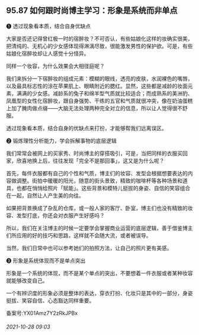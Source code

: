 ## 95.87 如何跟时尚博主学习：形象是系统而非单点
❶
 透过现象看本质，结合自身优缺点
 



大家是否还记得曾红极一时的宿醉妆？不可否认，有些姑娘化这样的妆确实很美，把清纯的、无机心的少女感体现得淋漓尽致，很能激发男性的保护欲。可是，有些姑娘化宿醉妆却让人感觉十分怪异。



同样一个妆容，为什么效果会大相径庭呢？



我们来拆分一下宿醉妆的组成元素：模糊的眼线，透亮的皮肤，水润裸色的嘴唇，以及最具标志性的涂在苹果肌上、眼睛附近的腮红。显然，这些都是减龄的妆面元素，满满的少女感。减龄系的兔子和绵羊型气质就比较适合；而成熟系的美洲豹、凤凰型的女性化宿醉妆，跟自身强势、干练的五官和气质就很冲突，像在奶油蛋糕上加了腌肉做点缀——大脑无法处理两种完全对立的信息，所以让人觉得很不舒服。



透过现象看本质，结合自身的优缺点来打扮，才能够帮我们远离误区。



❷
 锻炼理性分析能力，学会拆解事物的底层逻辑
 



我们常常会被网上的买家秀、时尚博主的穿搭吸引，可是，当把同样的衣服买回家，欣喜地换上后，往往发现「完全不是那回事」，这又是为什么呢？



首先，每件衣服都有自己的个性和气质，博主们的妆容、发型会根据想要表达的内容做调整。街拍中暖暖的阳光，随意的街头景致，精致的咖啡杯等各种场景和道具，也都在悄悄给照片「赋能」。这些背景和模特儿挺拔的身姿、自信的笑容组合在一起，自然让人产生美的向往。



如果把背景换成了杂乱的仓库，或一般人家的客厅、卧室，博主们也没有精致的妆容、发型打底，你还会对衣服产生好感吗？



所以，我们在关注博主的时候一定要学会掌握商业运营的底层逻辑，善于借鉴博主们所应用的好的技巧和思路，这样就不会随大流，或者被误导。



当然，我们日常中也可以参考她们的拍照方法，让自己的照片更有美感。



❸
 形象是系统体现而不是单点突出
 



形象是一个系统的体现，而不是某个单点的突出，不要想着一件衣服或者某种妆容就能够改变自己。



一个有辨识度的形象必须是整体的表达，穿衣打扮、化妆只是其中的一部分，身姿挺拔、笑容自信、心态豁达同样重要。



备案号:YX01Amz7Y2zRkJPBx


###### 2021-10-28 09:03
